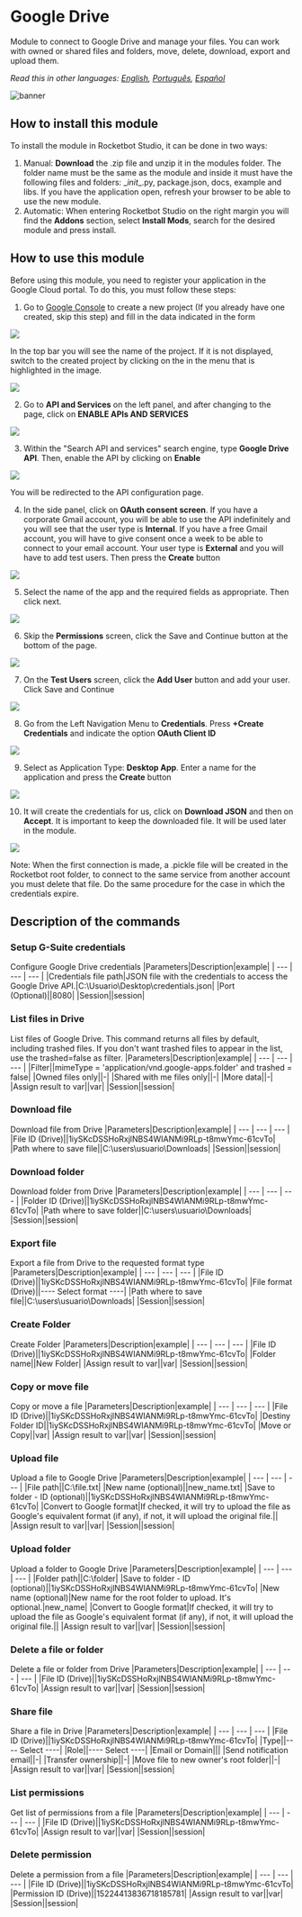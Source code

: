 



# Google Drive
  
Module to connect to Google Drive and manage your files. You can work with owned or shared files and folders, move, delete, download, export and upload them.  

*Read this in other languages: [English](Manual_gdrive.md), [Português](Manual_gdrive.pr.md), [Español](Manual_gdrive.es.md)*
  
![banner](imgs/Banner_gdrive.png)
## How to install this module
  
To install the module in Rocketbot Studio, it can be done in two ways:
1. Manual: __Download__ the .zip file and unzip it in the modules folder. The folder name must be the same as the module and inside it must have the following files and folders: \__init__.py, package.json, docs, example and libs. If you have the application open, refresh your browser to be able to use the new module.
2. Automatic: When entering Rocketbot Studio on the right margin you will find the **Addons** section, select **Install Mods**, search for the desired module and press install.  


## How to use this module

Before using this module, you need to register your application in the Google Cloud portal. To do this, you must follow these steps:

1. Go to [Google Console](https://console.cloud.google.com/projectcreate?previousPage=%2Fhome%2Fdashboard) to create a new project (If you already have one created, skip this step) and fill in the data indicated in the form

![](imgs/proyectonuevo.png)

In the top bar you will see the name of the project. If it is not displayed, switch to the created project by clicking on the in the menu that is highlighted in the image.

![](imgs/seleccionarproyecto.png)

2. Go to **API and Services** on the left panel, and after changing to the page, click on **ENABLE APIs AND SERVICES**

![](imgs/habilitarapiyservicios.png)

3. Within the "Search API and services" search engine, type **Google Drive API**. Then, enable the API by clicking on **Enable**

![](imgs/gdriveApi.png)

You will be redirected to the API configuration page.

4. In 
the side panel, click on **OAuth consent screen**. If you have a corporate Gmail account, you will be able to use the API indefinitely and you will see that the user type is **Internal**. If you have a free Gmail account, you will have to give consent once a week to be able to connect to your email account. Your user type is **External** and you will have to add test users. Then press the **Create** button

![](imgs/pantallaDeCons.png)

5. Select the name of the app and the required fields as appropriate. Then click next.

![](imgs/infoApp.png)

6. Skip the **Permissions** screen, click the Save and Continue button at the bottom of the page.

![](imgs/permisos.png)

7. On the **Test Users** screen, click the **Add User** button and add your user. Click Save and Continue

![](imgs/usuarioprueba.png)

8. Go from the Left Navigation Menu to **Credentials**. Press **+Create Credentials** and indicate the option **OAuth Client ID**

![](imgs/crearcredencialesok.png)

9. Select as 
Application Type: **Desktop App**. Enter a name for the application and press the **Create** button

![](imgs/appEscritorio.png)

10. It will create the credentials for us, click on **Download JSON** and then on **Accept**. It is important to keep the downloaded file. It will be used later in the module.

![](imgs/credencialesDescarga.png)

Note: When the first connection is made, a .pickle file will be created in the Rocketbot root folder, to connect to the same service from another account you must delete
that file. Do the same procedure for the case in which the credentials expire.


## Description of the commands

### Setup G-Suite credentials
  
Configure Google Drive credentials
|Parameters|Description|example|
| --- | --- | --- |
|Credentials file path|JSON file with the credentials to access the Google Drive API.|C:\Usuario\Desktop\credentials.json|
|Port (Optional)||8080|
|Session||session|

### List files in Drive
  
List files of Google Drive. This command returns all files by default, including trashed files. If you don't want trashed files to appear in the list, use the trashed=false as filter.
|Parameters|Description|example|
| --- | --- | --- |
|Filter||mimeType = 'application/vnd.google-apps.folder' and trashed = false|
|Owned files only||-|
|Shared with me files only||-|
|More data||-|
|Assign result to var||var|
|Session||session|

### Download file
  
Download file from Drive
|Parameters|Description|example|
| --- | --- | --- |
|File ID (Drive)||1iySKcDSSHoRxjlNBS4WIANMi9RLp-t8mwYmc-61cvTo|
|Path where to save file||C:\users\usuario\Downloads|
|Session||session|

### Download folder
  
Download folder from Drive
|Parameters|Description|example|
| --- | --- | --- |
|Folder ID (Drive)||1iySKcDSSHoRxjlNBS4WIANMi9RLp-t8mwYmc-61cvTo|
|Path where to save folder||C:\users\usuario\Downloads|
|Session||session|

### Export file
  
Export a file from Drive to the requested format type
|Parameters|Description|example|
| --- | --- | --- |
|File ID (Drive)||1iySKcDSSHoRxjlNBS4WIANMi9RLp-t8mwYmc-61cvTo|
|File format (Drive)||---- Select format ----|
|Path where to save file||C:\users\usuario\Downloads|
|Session||session|

### Create Folder
  
Create Folder
|Parameters|Description|example|
| --- | --- | --- |
|File ID (Drive)||1iySKcDSSHoRxjlNBS4WIANMi9RLp-t8mwYmc-61cvTo|
|Folder name||New Folder|
|Assign result to var||var|
|Session||session|

### Copy or move file
  
Copy or move a file
|Parameters|Description|example|
| --- | --- | --- |
|File ID (Drive)||1iySKcDSSHoRxjlNBS4WIANMi9RLp-t8mwYmc-61cvTo|
|Destiny Folder ID||1iySKcDSSHoRxjlNBS4WIANMi9RLp-t8mwYmc-61cvTo|
|Move or Copy||var|
|Assign result to var||var|
|Session||session|

### Upload file
  
Upload a file to Google Drive
|Parameters|Description|example|
| --- | --- | --- |
|File path||C:\file.txt|
|New name (optional)||new_name.txt|
|Save to folder - ID (optional)||1iySKcDSSHoRxjlNBS4WIANMi9RLp-t8mwYmc-61cvTo|
|Convert to Google format|If checked, it will try to upload the file as Google's equivalent format (if any), if not, it will upload the original file.||
|Assign result to var||var|
|Session||session|

### Upload folder
  
Upload a folder to Google Drive
|Parameters|Description|example|
| --- | --- | --- |
|Folder path||C:\folder|
|Save to folder - ID (optional)||1iySKcDSSHoRxjlNBS4WIANMi9RLp-t8mwYmc-61cvTo|
|New name (optional)|New name for the root folder to upload. It's optional.|new_name|
|Convert to Google format|If checked, it will try to upload the file as Google's equivalent format (if any), if not, it will upload the original file.||
|Assign result to var||var|
|Session||session|

### Delete a file or folder
  
Delete a file or folder from Drive
|Parameters|Description|example|
| --- | --- | --- |
|File ID (Drive)||1iySKcDSSHoRxjlNBS4WIANMi9RLp-t8mwYmc-61cvTo|
|Assign result to var||var|
|Session||session|

### Share file
  
Share a file in Drive
|Parameters|Description|example|
| --- | --- | --- |
|File ID (Drive)||1iySKcDSSHoRxjlNBS4WIANMi9RLp-t8mwYmc-61cvTo|
|Type||---- Select ----|
|Role||---- Select ----|
|Email or Domain|||
|Send notification email||-|
|Transfer ownership||-|
|Move file to new owner's root folder||-|
|Assign result to var||var|
|Session||session|

### List permissions
  
Get list of permissions from a file
|Parameters|Description|example|
| --- | --- | --- |
|File ID (Drive)||1iySKcDSSHoRxjlNBS4WIANMi9RLp-t8mwYmc-61cvTo|
|Assign result to var||var|
|Session||session|

### Delete permission
  
Delete a permission from a file
|Parameters|Description|example|
| --- | --- | --- |
|File ID (Drive)||1iySKcDSSHoRxjlNBS4WIANMi9RLp-t8mwYmc-61cvTo|
|Permission ID (Drive)||15224413836718185781|
|Assign result to var||var|
|Session||session|

